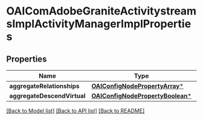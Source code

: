 # OAIComAdobeGraniteActivitystreamsImplActivityManagerImplProperties

## Properties
Name | Type | Description | Notes
------------ | ------------- | ------------- | -------------
**aggregateRelationships** | [**OAIConfigNodePropertyArray***](OAIConfigNodePropertyArray.md) |  | [optional] 
**aggregateDescendVirtual** | [**OAIConfigNodePropertyBoolean***](OAIConfigNodePropertyBoolean.md) |  | [optional] 

[[Back to Model list]](../README.md#documentation-for-models) [[Back to API list]](../README.md#documentation-for-api-endpoints) [[Back to README]](../README.md)


